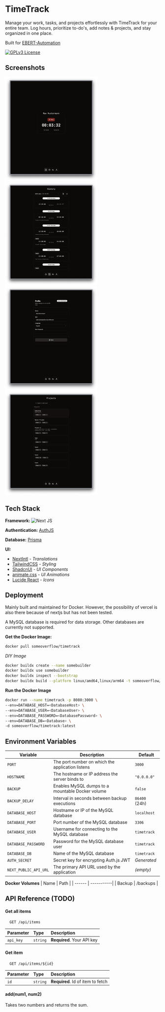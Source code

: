 # TimeTrack

Manage your work, tasks, and projects effortlessly with TimeTrack for your
entire team. Log hours, prioritize to-do's, add notes & projects, and stay
organized in one place.

Built for [EBERT-Automation](https://ebert-automation.de/)

[![GPLv3 License](https://img.shields.io/badge/License-GPL%20v3-yellow.svg)](https://opensource.org/licenses/)

## Screenshots

<div>
  <img src="https://github.com/someoverflow/timetrack/blob/e5e8f48be97b05f35e1cb0b4a276b38b82ec6204/screenshots/Home.png" width="300">
  <img src="https://github.com/someoverflow/timetrack/blob/e5e8f48be97b05f35e1cb0b4a276b38b82ec6204/screenshots/History.png" width="300">
  <img src="https://github.com/someoverflow/timetrack/blob/e5e8f48be97b05f35e1cb0b4a276b38b82ec6204/screenshots/Profile.png" width="300">
  <img src="https://github.com/someoverflow/timetrack/blob/e5e8f48be97b05f35e1cb0b4a276b38b82ec6204/screenshots/Projects.png" width="300">
</div>

## Tech Stack

**Framework:** ![Next JS](https://img.shields.io/badge/Next-black?style=for-the-badge&logo=next.js&logoColor=white)

**Authentication:** [AuthJS](https://authjs.dev/)

**Database:** [Prisma](https://www.prisma.io/)

**UI:**

- [NextIntl](https://next-intl-docs.vercel.app/) - _Translations_
- [TailwindCSS](https://tailwindcss.com/) - _Styling_
- [ShadcnUI](https://ui.shadcn.com/) - _UI Components_
- [animate.css](https://animate.style/) - _UI Animations_
- [Lucide React](https://lucide.dev/guide/packages/lucide-react) - _Icons_

## Deployment

Mainly built and maintained for Docker. However, the possibility of vercel is also there because of nextjs but has not been tested.

A MySQL database is required for data storage. Other databases are currently not supported.

**Get the Docker Image:**

```bash
docker pull someoverflow/timetrack
```

_DIY Image_

```bash
docker buildx create --name somebuilder
docker buildx use somebuilder
docker buildx inspect --bootstrap
docker buildx build --platform linux/amd64,linux/arm64 -t someoverflow/timetrack:dev .
```

**Run the Docker Image**

```bash
docker run --name timetrack -p 8080:3000 \
--env=DATABASE_HOST=<DatabaseHost> \
--env=DATABASE_USER=<DatabaseUser> \
--env=DATABASE_PASSWORD=<DatabasePassword> \
--env=DATABASE_DB=<Database> \
-d someoverflow/timetrack:latest
```

## Environment Variables

| Variable              | Description                                      | Default       |
| --------------------- | ------------------------------------------------ | ------------- |
| `PORT`                | The port number on which the application listens | `3000`        |
| `HOSTNAME`            | The hostname or IP address the server binds to   | `"0.0.0.0"`   |
| `BACKUP`              | Enables MySQL dumps to a mountable Docker volume | `false`       |
| `BACKUP_DELAY`        | Interval in seconds between backup executions    | `86400` (24h) |
| `DATABASE_HOST`       | Hostname or IP of the MySQL database             | `localhost`   |
| `DATABASE_PORT`       | Port number of the MySQL database                | `3306`        |
| `DATABASE_USER`       | Username for connecting to the MySQL database    | `timetrack`   |
| `DATABASE_PASSWORD`   | Password for the MySQL database user             | `timetrack`   |
| `DATABASE_DB`         | Name of the MySQL database                       | `timetrack`   |
| `AUTH_SECRET`         | Secret key for encrypting Auth.js JWT            | _Generated_   |
| `NEXT_PUBLIC_API_URL` | The primary API URL used by the application      | _(empty)_     |

**Docker Volumes**
| Name | Path |
| ------ | -----------|
| Backup | /backups |

## API Reference (TODO)

#### Get all items

```http
  GET /api/items
```

| Parameter | Type     | Description                |
| :-------- | :------- | :------------------------- |
| `api_key` | `string` | **Required**. Your API key |

#### Get item

```http
  GET /api/items/${id}
```

| Parameter | Type     | Description                       |
| :-------- | :------- | :-------------------------------- |
| `id`      | `string` | **Required**. Id of item to fetch |

#### add(num1, num2)

Takes two numbers and returns the sum.
